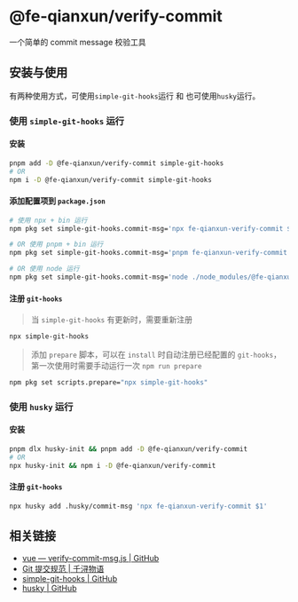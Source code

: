# @fe-qianxun/verify-commit

一个简单的 commit message 校验工具

## 安装与使用

有两种使用方式，可使用`simple-git-hooks`运行 和 也可使用`husky`运行。

### 使用 `simple-git-hooks` 运行

#### 安装

```sh
pnpm add -D @fe-qianxun/verify-commit simple-git-hooks
# OR
npm i -D @fe-qianxun/verify-commit simple-git-hooks
```

#### 添加配置项到 `package.json`

```sh
# 使用 npx + bin 运行
npm pkg set simple-git-hooks.commit-msg='npx fe-qianxun-verify-commit $1'

# OR 使用 pnpm + bin 运行
npm pkg set simple-git-hooks.commit-msg='pnpm fe-qianxun-verify-commit $1'

# OR 使用 node 运行
npm pkg set simple-git-hooks.commit-msg='node ./node_modules/@fe-qianxun/verify-commit/index.js $1'
```

#### 注册 `git-hooks`

> 当 `simple-git-hooks` 有更新时，需要重新注册

```sh
npx simple-git-hooks
```

> 添加 `prepare` 脚本，可以在 `install` 时自动注册已经配置的 `git-hooks`，第一次使用时需要手动运行一次 `npm run prepare`

```sh
npm pkg set scripts.prepare="npx simple-git-hooks"
```

### 使用 `husky` 运行

#### 安装

```sh
pnpm dlx husky-init && pnpm add -D @fe-qianxun/verify-commit
# OR
npx husky-init && npm i -D @fe-qianxun/verify-commit
```

#### 注册 `git-hooks`

```sh
npx husky add .husky/commit-msg 'npx fe-qianxun-verify-commit $1'
```

## 相关链接

- [vue — verify-commit-msg.js | GitHub](https://github.com/vuejs/vue/blob/main/scripts/verify-commit-msg.js)
- [Git 提交规范 | 千浔物语](https://docs.fe-qianxun.com/workflow/git/#commit-%E5%B8%B8%E7%94%A8-type)
- [simple-git-hooks | GitHub](https://github.com/toplenboren/simple-git-hooks)
- [husky | GitHub](https://github.com/typicode/husky)
